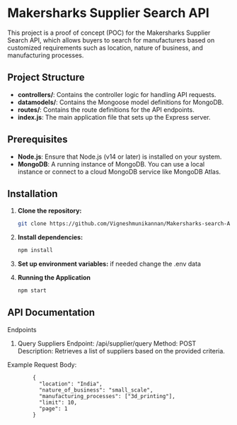 # Makersharks Supplier Search API

This project is a proof of concept (POC) for the Makersharks Supplier Search API, which allows buyers to search for manufacturers based on customized requirements such as location, nature of business, and manufacturing processes.

## Project Structure

- **controllers/**: Contains the controller logic for handling API requests.
- **datamodels/**: Contains the Mongoose model definitions for MongoDB.
- **routes/**: Contains the route definitions for the API endpoints.
- **index.js**: The main application file that sets up the Express server.

## Prerequisites

- **Node.js**: Ensure that Node.js (v14 or later) is installed on your system.
- **MongoDB**: A running instance of MongoDB. You can use a local instance or connect to a cloud MongoDB service like MongoDB Atlas.

## Installation

1. **Clone the repository:**
   
   ```bash
   git clone https://github.com/Vigneshmunikannan/Makersharks-search-API.git

2. **Install dependencies:**
   
    ```bash
    npm install

3. **Set up environment variables:**
   if needed change the .env data 
4. **Running the Application**

   ```bash
   npm start
   
## API Documentation
Endpoints
1. Query Suppliers
Endpoint: /api/supplier/query
Method: POST
Description: Retrieves a list of suppliers based on the provided criteria.

Example Request Body:
        
            {
              "location": "India",
              "nature_of_business": "small_scale",
              "manufacturing_processes": ["3d_printing"],
              "limit": 10,
              "page": 1
            }




